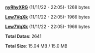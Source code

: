 [**nyRhyXRG**](/data/nyRhyXRG.txt) (11/11/22 - 22:05)- 1268 bytes

[**Lew7VqXk**](/data/Lew7VqXk.txt) (11/11/22 - 22:05)- 1966 bytes

[**Lew7VqXk**](/data/Lew7VqXk.txt) (11/11/22 - 22:05)- 1966 bytes

**Total Datas**: 2641

**Total Size**: 15.04 MB / 15.0 MB